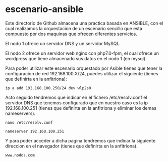 # escenario-ansible
Este directorio de Github almacena una practica basada en ANSIBLE, con el cual realizamos la orquestacion de un escenario sencillo que esta compuesto por dos maquinas que ofrecen diferentes servicios.

El nodo 1 ofrece un servidor DNS y un servidor MySQL.

El nodo 2 ofrece un servidor web nginx con php7.0-fpm, el cual ofrece un wordpress que tiene almacenado sus datos en el nodo 1 (en mysql).


Para poder utilizar este escenario orquestado por Asible tienes que tener la configuracion de red 192.168.100.X/24, puedes utilizar el siguiente (tienes que definirta en la anfitriona):

```
ip a add 192.168.100.250/24 dev wlp2s0
```

Acto seguido tendremos que indicar en el fichero /etc/resolv.conf el servidor DNS que tenemos configurado que en nuestro caso es la ip 192.168.100.251 (tienes que definirta en la anfitriona y eliminar los demas nameservers).

```
nano /etc/resolv.conf

nameserver 192.168.100.251
```

Y para poder acceder a dicha pagina tendremos que indicar la siguiente direccion en el navegador (tienes que definirta en la anfitriona).

```
www.nodos.com
```


